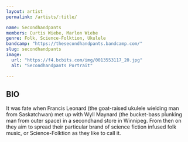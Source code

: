 ```yaml
---
layout: artist
permalink: /artists/:title/

name: Secondhandpants
members: Curtis Wiebe, Marlon Wiebe
genre: Folk, Science-Folktion, Ukulele
bandcamp: "https://thesecondhandpants.bandcamp.com/"
slug: secondhandpants
image:
  url: "https://f4.bcbits.com/img/0013553117_20.jpg"
  alt: "Secondhandpants Portrait"

---
```


## BIO

<p>It was fate when Francis Leonard (the goat-raised ukulele wielding man from Saskatchwan) met up with Wyll Maynard (the bucket-bass plunking man from outer space) in a secondhand store in Winnipeg.  From then on they aim to spread their particular brand of science fiction infused folk music, or Science-Folktion as they like to call it.</p>